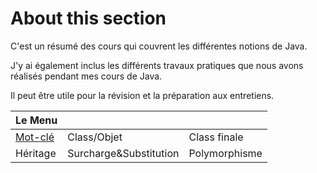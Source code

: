 # About this section

C'est un résumé des cours qui couvrent les différentes notions de Java. 

J'y ai également inclus les différents travaux pratiques que nous avons réalisés pendant mes cours de Java. 

Il peut être utile pour la révision et la préparation aux entretiens.

| Le Menu| ||
|:-| :- | :-|
| [Mot-clé](https://github.com/Chenbao2021/Books/blob/main/Introduction%20to%20Java/1-%20Mot%20cl%C3%A9s) | Class/Objet | Class finale |
| Héritage | Surcharge&Substitution | Polymorphisme |
